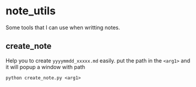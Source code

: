 # note_utils

Some tools that I can use when writting notes.


## create_note

Help you to create `yyyymmdd_xxxxx.md` easily.
put the path in the `<arg1>` and it will popup a window with path

    python create_note.py <arg1>


